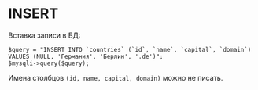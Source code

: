 # INSERT
Вставка записи в БД:

    $query = "INSERT INTO `countries` (`id`, `name`, `capital`, `domain`) VALUES (NULL, 'Германия', 'Берлин', '.de')";
    $mysqli->query($query);

Имена столбцов `(id, name, capital, domain)` можно не писать.

